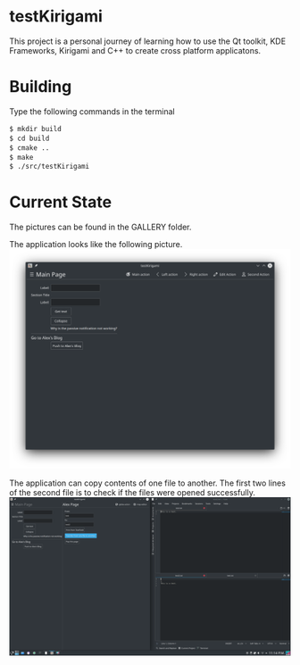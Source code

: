 # testKirigami
This project is a personal journey of learning how to use the Qt toolkit, KDE Frameworks, Kirigami and C++ to create cross platform applicatons.



# Building
Type the following commands in the terminal
```bash
$ mkdir build
$ cd build
$ cmake ..
$ make
$ ./src/testKirigami
```



# Current State
The pictures can be found in the GALLERY folder.

The application looks like the following picture.
![MainPage](GALLERY/MainPage.png)

The application can copy contents of one file to another. The first two lines of the second file is to check if the files were opened successfully.
![Copying_Files](GALLERY/Copying_between_files.png)

